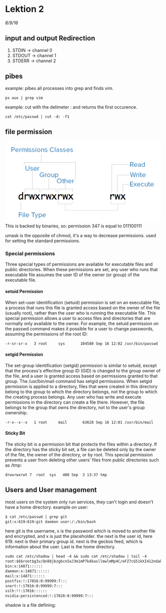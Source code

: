 # Lektion 2
*8/9/16*
<br>
## input and output Redirection
1. STDIN &#8594; channel 0
2. STDOUT &#8594; channel 1
3. STDERR &#8594; channel 2

## pibes
example: pibes all processes into grep and finds vim.
```shell
ps aux | grep vim
```
example: cut with the delimeter : and returns the first occurence.
```shell
cat /etc/passwd | cut -d: -f1
```
## file permission
![](./linux_62501/pics/file_permission0.png)
This is backed by binaries, so:
permission 347 is equal to 011100111

umask is the opposite of chmod, it's a way to decrease permissions.
used for setting the standard permissions.

### Special permissions
Three special types of permissions are available for executable files and public directories. When these permissions are set, any user who runs that executable file assumes the user ID of the owner (or group) of the executable file.

#### setuid Permission
When set-user identification (setuid) permission is set on an executable file, a process that runs this file is granted access based on the owner of the file (usually root), rather than the user who is running the executable file. This special permission allows a user to access files and directories that are normally only available to the owner. For example, the setuid permission on the passwd command makes it possible for a user to change passwords, assuming the permissions of the root ID:
```shell
-r-sr-sr-x   3 root     sys       104580 Sep 16 12:02 /usr/bin/passwd
```
#### setgid Permission
The set-group identification (setgid) permission is similar to setuid, except that the process's effective group ID (GID) is changed to the group owner of the file, and a user is granted access based on permissions granted to that group. The /usr/bin/mail command has setgid permissions.
When setgid permission is applied to a directory, files that were created in this directory belong to the group to which the directory belongs, not the group to which the creating process belongs. Any user who has write and execute permissions in the directory can create a file there. However, the file belongs to the group that owns the directory, not to the user's group ownership.
```shell
-r-x--s--x   1 root     mail       63628 Sep 16 12:01 /usr/bin/mail
```
#### Sticky Bit
The sticky bit is a permission bit that protects the files within a directory. If the directory has the sticky bit set, a file can be deleted only by the owner of the file, the owner of the directory, or by root. This special permission prevents a user from deleting other users' files from public directories such as /tmp:
```shell
drwxrwxrwt 7  root  sys   400 Sep  3 13:37 tmp
```

## Users and User management
most users on the system only run services, they can't login and doesn't have a home directory.
example on user:
```shell
$ cat /etc/passwd | grep git
git:x:619:619:git daemon user:/:/bin/bash
```
here git is the username, x is the password which is moved to another file and encrypted, and x is just the placeholder.
the next is the user id, here 619. next is their primary group id.
next is the geckos feed, which is information about the user.
Last is the home directory.
<br>
```shell
sudo cat /etc/shadow | head -4 && sudo cat /etc/shadow | tail -4
root:$6$root$g3v/Qn88jbzgbcn5aJ3m1mP7kdkasllmwlmMp4C/eFZ7cG51kXI412ndaksDW0al0jXuqEcG1zu8YTcXXm/:16998::::::
bin:x:14871::::::
daemon:x:14871::::::
mail:x:14871::::::
postfix:!:17016:0:99999:7:::
snort:!:17016:0:99999:7:::
sslh:!!:17016::::::
nvidia-persistenced:!:17028:0:99999:7:::
```
shadow is a file defining:
